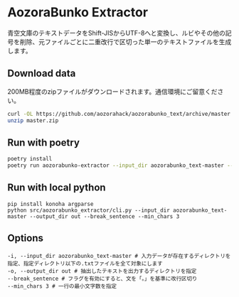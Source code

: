 # AozoraBunko Extractor

青空文庫のテキストデータをShift-JISからUTF-8へと変換し、ルビやその他の記号を削除、元ファイルごとに二重改行で区切った単一のテキストファイルを生成します。


## Download data

200MB程度のzipファイルがダウンロードされます。通信環境にご留意ください。


```bash
curl -OL https://github.com/aozorahack/aozorabunko_text/archive/master.zip
unzip master.zip
```


## Run with poetry


```bash
poetry install
poetry run aozorabunko-extractor --input_dir aozorabunko_text-master --output_dir out --break_sentence --min_chars 3
```

## Run with local python

```
pip install konoha argparse
python src/aozorabunko_extractor/cli.py --input_dir aozorabunko_text-master --output_dir out --break_sentence --min_chars 3
```

## Options

```
-i, --input_dir aozorabunko_text-master # 入力データが存在するディレクトリを指定、指定ディレクトリ以下の.txtファイルを全て対象にします
-o, --output_dir out # 抽出したテキストを出力するディレクトリを指定
--break_sentence # フラグを有効にすると、文を「。」を基準に改行区切り
--min_chars 3 # 一行の最小文字数を指定
```